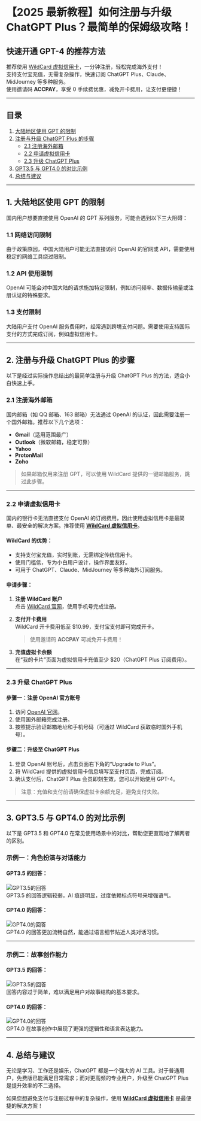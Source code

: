 # 【2025 最新教程】如何注册与升级 ChatGPT Plus？最简单的保姆级攻略！

## 快速开通 GPT-4 的推荐方法

推荐使用 [WildCard 虚拟信用卡](https://bit.ly/bewildcard)，一分钟注册，轻松完成海外支付！  
支持支付宝充值，无需复杂操作，快速订阅 ChatGPT Plus、Claude、MidJourney 等多种服务。  
使用邀请码 **ACCPAY**，享受 0 手续费优惠，减免开卡费用，让支付更便捷！

---

## 目录

1. [大陆地区使用 GPT 的限制](#1-大陆地区使用-gpt-的限制)  
2. [注册与升级 ChatGPT Plus 的步骤](#2-注册与升级-chatgpt-plus-的步骤)  
   - [2.1 注册海外邮箱](#21-注册海外邮箱)  
   - [2.2 申请虚拟信用卡](#22-申请虚拟信用卡)  
   - [2.3 升级 ChatGPT Plus](#23-升级-chatgpt-plus)  
3. [GPT3.5 与 GPT4.0 的对比示例](#3-gpt35-与-gpt40-的对比示例)  
4. [总结与建议](#4-总结与建议)  

---

## 1. 大陆地区使用 GPT 的限制

国内用户想要直接使用 OpenAI 的 GPT 系列服务，可能会遇到以下三大阻碍：

### 1.1 网络访问限制  
由于政策原因，中国大陆用户可能无法直接访问 OpenAI 的官网或 API，需要使用稳定的网络工具绕过限制。

### 1.2 API 使用限制  
OpenAI 可能会对中国大陆的请求施加特定限制，例如访问频率、数据传输量或注册认证的特殊要求。

### 1.3 支付限制  
大陆用户支付 OpenAI 服务费用时，经常遇到跨境支付问题。需要使用支持国际支付的方式完成订阅，例如虚拟信用卡。

---

## 2. 注册与升级 ChatGPT Plus 的步骤

以下是经过实际操作总结出的最简单注册与升级 ChatGPT Plus 的方法，适合小白快速上手。

### 2.1 注册海外邮箱

国内邮箱（如 QQ 邮箱、163 邮箱）无法通过 OpenAI 的认证，因此需要注册一个国外邮箱。推荐以下几个选项：

- **Gmail**（适用范围最广）
- **Outlook**（微软邮箱，稳定可靠）
- **Yahoo**  
- **ProtonMail**  
- **Zoho**  

> 如果邮箱仅用来注册 GPT，可以使用 WildCard 提供的一键邮箱服务，跳过此步骤。

---

### 2.2 申请虚拟信用卡

国内的银行卡无法直接支付 OpenAI 的订阅费用，因此使用虚拟信用卡是最简单、最安全的解决方案。推荐使用 **[WildCard 虚拟信用卡](https://bit.ly/bewildcard)**。

#### WildCard 的优势：
- 支持支付宝充值，实时到账，无需绑定传统信用卡。  
- 使用门槛低，专为小白用户设计，操作界面友好。  
- 可用于 ChatGPT、Claude、MidJourney 等多种海外订阅服务。  

#### 申请步骤：
1. **注册 WildCard 账户**  
   点击 [WildCard 官网](https://bit.ly/bewildcard)，使用手机号完成注册。  

2. **支付开卡费用**  
   WildCard 开卡费用低至 $10.99，支付宝支付即可完成开卡。  
   > 使用邀请码 **ACCPAY** 可减免开卡费用！

3. **充值虚拟卡余额**  
   在“我的卡片”页面为虚拟信用卡充值至少 $20（ChatGPT Plus 订阅费用）。

---

### 2.3 升级 ChatGPT Plus

#### 步骤一：注册 OpenAI 官方账号  
1. 访问 [OpenAI 官网](https://platform.openai.com/signup)。  
2. 使用国外邮箱完成注册。  
3. 按照提示验证邮箱地址和手机号码（可通过 WildCard 获取临时国外手机号）。  

#### 步骤二：升级至 ChatGPT Plus  
1. 登录 OpenAI 账号后，点击页面右下角的“Upgrade to Plus”。  
2. 将 WildCard 提供的虚拟信用卡信息填写至支付页面，完成订阅。  
3. 确认支付后，ChatGPT Plus 会员即刻生效，您可以开始使用 GPT-4。

> 注意：充值和支付前请确保虚拟卡余额充足，避免支付失败。

---

## 3. GPT3.5 与 GPT4.0 的对比示例

以下是 GPT3.5 和 GPT4.0 在常见使用场景中的对比，帮助您更直观地了解两者的区别。

### 示例一：角色扮演与对话能力

#### GPT3.5 的回答：
![GPT3.5的回答](https://chenmmm07.github.io/chenmmm07/imgs/img3-1.jpg#pic_left=600x)  
GPT3.5 的回答逻辑较弱，AI 痕迹明显，过度依赖标点符号来增强语气。

#### GPT4.0 的回答：
![GPT4.0的回答](https://chenmmm07.github.io/chenmmm07/imgs/img4-1.jpg#pic_left=600x)  
GPT4.0 的回答更加流畅自然，能通过语言细节贴近人类对话习惯。

---

### 示例二：故事创作能力

#### GPT3.5 的回答：
![GPT3.5的回答](https://chenmmm07.github.io/chenmmm07/imgs/img3-3.jpg#pic_left=600x)  
回答内容过于简单，难以满足用户对故事结构的基本要求。

#### GPT4.0 的回答：
![GPT4.0的回答](https://chenmmm07.github.io/chenmmm07/imgs/img4-3.jpg#pic_left=600x)  
GPT4.0 在故事创作中展现了更强的逻辑性和语言表达能力。

---

## 4. 总结与建议

无论是学习、工作还是娱乐，ChatGPT 都是一个强大的 AI 工具。对于普通用户，免费版已能满足日常需求；而对更高频的专业用户，升级至 ChatGPT Plus 是提升效率的不二选择。

如果您想避免支付与注册过程中的复杂操作，使用 **[WildCard 虚拟信用卡](https://bit.ly/bewildcard)** 是最便捷的解决方案！

---

